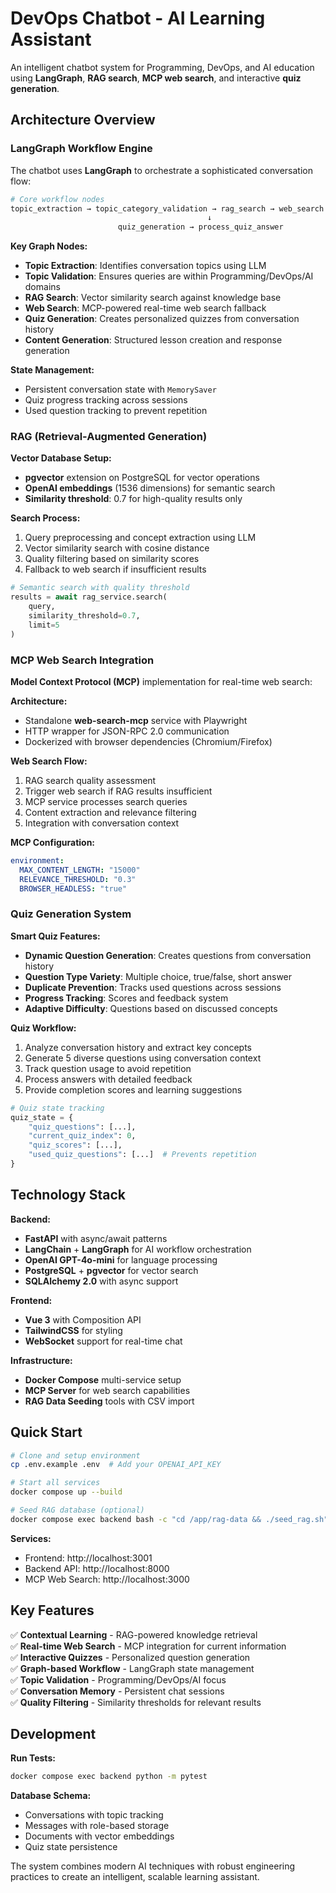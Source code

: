 # DevOps Chatbot - AI Learning Assistant

An intelligent chatbot system for Programming, DevOps, and AI education using **LangGraph**, **RAG search**, **MCP web search**, and interactive **quiz generation**.

## Architecture Overview

### LangGraph Workflow Engine
The chatbot uses **LangGraph** to orchestrate a sophisticated conversation flow:

```python
# Core workflow nodes
topic_extraction → topic_category_validation → rag_search → web_search → generate_lesson
                                            ↓
                        quiz_generation → process_quiz_answer
```

**Key Graph Nodes:**
- **Topic Extraction**: Identifies conversation topics using LLM
- **Topic Validation**: Ensures queries are within Programming/DevOps/AI domains  
- **RAG Search**: Vector similarity search against knowledge base
- **Web Search**: MCP-powered real-time web search fallback
- **Quiz Generation**: Creates personalized quizzes from conversation history
- **Content Generation**: Structured lesson creation and response generation

**State Management:**
- Persistent conversation state with `MemorySaver`
- Quiz progress tracking across sessions
- Used question tracking to prevent repetition

### RAG (Retrieval-Augmented Generation)

**Vector Database Setup:**
- **pgvector** extension on PostgreSQL for vector operations
- **OpenAI embeddings** (1536 dimensions) for semantic search
- **Similarity threshold**: 0.7 for high-quality results only

**Search Process:**
1. Query preprocessing and concept extraction using LLM
2. Vector similarity search with cosine distance
3. Quality filtering based on similarity scores
4. Fallback to web search if insufficient results

```python
# Semantic search with quality threshold
results = await rag_service.search(
    query, 
    similarity_threshold=0.7,
    limit=5
)
```

### MCP Web Search Integration

**Model Context Protocol (MCP)** implementation for real-time web search:

**Architecture:**
- Standalone **web-search-mcp** service with Playwright
- HTTP wrapper for JSON-RPC 2.0 communication
- Dockerized with browser dependencies (Chromium/Firefox)

**Web Search Flow:**
1. RAG search quality assessment
2. Trigger web search if RAG results insufficient  
3. MCP service processes search queries
4. Content extraction and relevance filtering
5. Integration with conversation context

**MCP Configuration:**
```yaml
environment:
  MAX_CONTENT_LENGTH: "15000"
  RELEVANCE_THRESHOLD: "0.3"
  BROWSER_HEADLESS: "true"
```

### Quiz Generation System

**Smart Quiz Features:**
- **Dynamic Question Generation**: Creates questions from conversation history
- **Question Type Variety**: Multiple choice, true/false, short answer
- **Duplicate Prevention**: Tracks used questions across sessions
- **Progress Tracking**: Scores and feedback system
- **Adaptive Difficulty**: Questions based on discussed concepts

**Quiz Workflow:**
1. Analyze conversation history and extract key concepts
2. Generate 5 diverse questions using conversation context
3. Track question usage to avoid repetition
4. Process answers with detailed feedback
5. Provide completion scores and learning suggestions

```python
# Quiz state tracking
quiz_state = {
    "quiz_questions": [...],
    "current_quiz_index": 0,
    "quiz_scores": [...], 
    "used_quiz_questions": [...]  # Prevents repetition
}
```

## Technology Stack

**Backend:**
- **FastAPI** with async/await patterns
- **LangChain** + **LangGraph** for AI workflow orchestration
- **OpenAI GPT-4o-mini** for language processing
- **PostgreSQL** + **pgvector** for vector search
- **SQLAlchemy 2.0** with async support

**Frontend:**  
- **Vue 3** with Composition API
- **TailwindCSS** for styling
- **WebSocket** support for real-time chat

**Infrastructure:**
- **Docker Compose** multi-service setup
- **MCP Server** for web search capabilities
- **RAG Data Seeding** tools with CSV import

## Quick Start

```bash
# Clone and setup environment
cp .env.example .env  # Add your OPENAI_API_KEY

# Start all services
docker compose up --build

# Seed RAG database (optional)
docker compose exec backend bash -c "cd /app/rag-data && ./seed_rag.sh"
```

**Services:**
- Frontend: http://localhost:3001
- Backend API: http://localhost:8000  
- MCP Web Search: http://localhost:3000

## Key Features

✅ **Contextual Learning** - RAG-powered knowledge retrieval  
✅ **Real-time Web Search** - MCP integration for current information  
✅ **Interactive Quizzes** - Personalized question generation  
✅ **Graph-based Workflow** - LangGraph state management  
✅ **Topic Validation** - Programming/DevOps/AI focus  
✅ **Conversation Memory** - Persistent chat sessions  
✅ **Quality Filtering** - Similarity thresholds for relevant results

## Development

**Run Tests:**
```bash
docker compose exec backend python -m pytest
```

**Database Schema:**
- Conversations with topic tracking
- Messages with role-based storage  
- Documents with vector embeddings
- Quiz state persistence

The system combines modern AI techniques with robust engineering practices to create an intelligent, scalable learning assistant.
